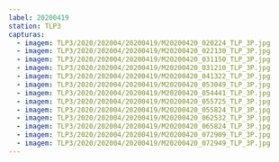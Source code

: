 ```yaml
---
label: 20200419
station: TLP3
capturas:
  - imagem: TLP3/2020/202004/20200419/M20200420_020224_TLP_3P.jpg
  - imagem: TLP3/2020/202004/20200419/M20200420_022130_TLP_3P.jpg
  - imagem: TLP3/2020/202004/20200419/M20200420_031150_TLP_3P.jpg
  - imagem: TLP3/2020/202004/20200419/M20200420_031210_TLP_3P.jpg
  - imagem: TLP3/2020/202004/20200419/M20200420_041322_TLP_3P.jpg
  - imagem: TLP3/2020/202004/20200419/M20200420_053049_TLP_3P.jpg
  - imagem: TLP3/2020/202004/20200419/M20200420_054441_TLP_3P.jpg
  - imagem: TLP3/2020/202004/20200419/M20200420_055725_TLP_3P.jpg
  - imagem: TLP3/2020/202004/20200419/M20200420_055824_TLP_3P.jpg
  - imagem: TLP3/2020/202004/20200419/M20200420_062532_TLP_3P.jpg
  - imagem: TLP3/2020/202004/20200419/M20200420_065824_TLP_3P.jpg
  - imagem: TLP3/2020/202004/20200419/M20200420_072909_TLP_3P.jpg
  - imagem: TLP3/2020/202004/20200419/M20200420_072949_TLP_3P.jpg
---
```

